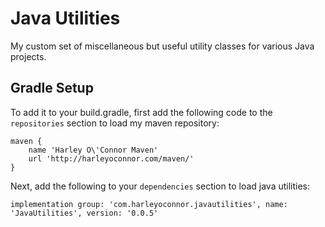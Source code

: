 # Java Utilities
My custom set of miscellaneous but useful utility classes for various Java projects.

## Gradle Setup
To add it to your build.gradle, first add the following code to the `repositories` section to load my maven repository:

```
maven {
    name 'Harley O\'Connor Maven'
    url 'http://harleyoconnor.com/maven/'
}
```

Next, add the following to your `dependencies` section to load java utilities:

```
implementation group: 'com.harleyoconnor.javautilities', name: 'JavaUtilities', version: '0.0.5'
```